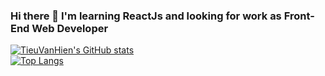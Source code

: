 ### Hi there 👋 I'm learning ReactJs and looking for work as Front-End Web Developer

<!--
**TieuVanHien/TieuVanHien** is a ✨ _special_ ✨ repository because its `README.md` (this file) appears on your GitHub profile.


-->
[![TieuVanHien's GitHub stats](https://github-readme-stats.vercel.app/api?username=TieuVanHien&theme=blueberry)](https://github.com/TieuVanHien/github-readme-stats)
</br>
[![Top Langs](https://github-readme-stats.vercel.app/api/top-langs/?username=TieuVanHien&layout=compact)](https://github.com/TieuVanHien/github-readme-stats&layout=compact)

